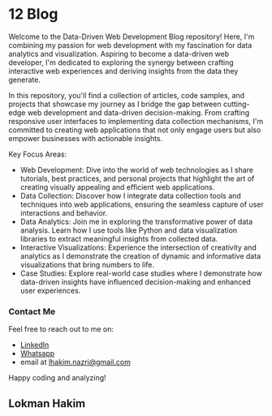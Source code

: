 # 12 Blog
Welcome to the Data-Driven Web Development Blog repository! Here, I'm combining my passion for web development with my fascination for data analytics and visualization. Aspiring to become a data-driven web developer, I'm dedicated to exploring the synergy between crafting interactive web experiences and deriving insights from the data they generate.

In this repository, you'll find a collection of articles, code samples, and projects that showcase my journey as I bridge the gap between cutting-edge web development and data-driven decision-making. From crafting responsive user interfaces to implementing data collection mechanisms, I'm committed to creating web applications that not only engage users but also empower businesses with actionable insights.

Key Focus Areas:
* Web Development: Dive into the world of web technologies as I share tutorials, best practices, and personal projects that highlight the art of creating visually appealing and efficient web applications.
* Data Collection: Discover how I integrate data collection tools and techniques into web applications, ensuring the seamless capture of user interactions and behavior.
* Data Analytics: Join me in exploring the transformative power of data analysis. Learn how I use tools like Python and data visualization libraries to extract meaningful insights from collected data.
* Interactive Visualizations: Experience the intersection of creativity and analytics as I demonstrate the creation of dynamic and informative data visualizations that bring numbers to life.
* Case Studies: Explore real-world case studies where I demonstrate how data-driven insights have influenced decision-making and enhanced user experiences.


### Contact Me
Feel free to reach out to me on:

- [LinkedIn](https://www.linkedin.com/in/lhakimnazri/)
- [Whatsapp](https://wa.me/+60102115249)
- email at lhakim.nazri@gmail.com

Happy coding and analyzing!

## Lokman Hakim
